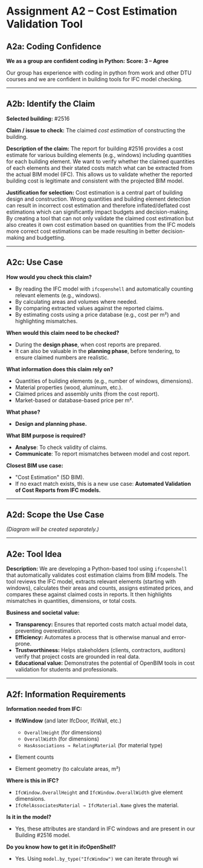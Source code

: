 # Assignment A2 – Cost Estimation Validation Tool

## A2a: Coding Confidence

**We as a group are confident coding in Python:**
**Score: 3 – Agree**

Our group has experience with coding in python from work and other DTU courses and we are confident in building tools for IFC model checking.

---

## A2b: Identify the Claim

**Selected building:** #2516

**Claim / issue to check:**
The claimed *cost estimation* of constructing the building.

**Description of the claim:**
The report for building #2516 provides a cost estimate for various building elements (e.g., windows) including quantities for each building element. We want to verify whether the claimed quantities of each elements and their stated costs match what can be extracted from the actual BIM model (IFC). This allows us to validate whether the reported building cost is legitimate and consistent with the projected BIM model.

**Justification for selection:**
Cost estimation is a central part of building design and construction. Wrong quantities and building element detection can result in incorrect cost estimation and therefore inflated/deflated cost estimations which can significantly impact budgets and decision-making. By creating a tool that can not only validate the claimed cost estimation but also creates it own cost estimation based on quantities from the IFC models more correct cost estimations can be made resulting in better decision-making and budgetting.

---

## A2c: Use Case

**How would you check this claim?**

* By reading the IFC model with `ifcopenshell` and automatically counting relevant elements (e.g., windows).
* By calculating areas and volumes where needed.
* By comparing extracted values against the reported claims.
* By estimating costs using a price database (e.g., cost per m²) and highlighting mismatches.

**When would this claim need to be checked?**

* During the **design phase**, when cost reports are prepared.
* It can also be valuable in the **planning phase**, before tendering, to ensure claimed numbers are realistic.

**What information does this claim rely on?**

* Quantities of building elements (e.g., number of windows, dimensions).
* Material properties (wood, aluminum, etc.).
* Claimed prices and assembly units (from the cost report).
* Market-based or database-based price per m².

**What phase?**

* **Design and planning phase.**

**What BIM purpose is required?**

* **Analyse**: To check validity of claims.
* **Communicate**: To report mismatches between model and cost report.

**Closest BIM use case:**

* "Cost Estimation" (5D BIM).
* If no exact match exists, this is a new use case: **Automated Validation of Cost Reports from IFC models.**

---

## A2d: Scope the Use Case

*(Diagram will be created separately.)*

---

## A2e: Tool Idea

**Description:**
We are developing a Python-based tool using `ifcopenshell` that automatically validates cost estimation claims from BIM models. The tool reviews the IFC model, extracts relevant elements (starting with windows), calculates their areas and counts, assigns estimated prices, and compares these against claimed costs in reports. It then highlights mismatches in quantities, dimensions, or total costs.

**Business and societal value:**

* **Transparency:** Ensures that reported costs match actual model data, preventing overestimation.
* **Efficiency:** Automates a process that is otherwise manual and error-prone.
* **Trustworthiness:** Helps stakeholders (clients, contractors, auditors) verify that project costs are grounded in real data.
* **Educational value:** Demonstrates the potential of OpenBIM tools in cost validation for students and professionals.

---

## A2f: Information Requirements

**Information needed from IFC:**

* **IfcWindow** (and later IfcDoor, IfcWall, etc.)

  * `OverallHeight` (for dimensions)
  * `OverallWidth` (for dimensions)
  * `HasAssociations → RelatingMaterial` (for material type)
* Element counts
* Element geometry (to calculate areas, m²)

**Where is this in IFC?**

* `IfcWindow.OverallHeight` and `IfcWindow.OverallWidth` give element dimensions.
* `IfcRelAssociatesMaterial → IfcMaterial.Name` gives the material.

**Is it in the model?**

* Yes, these attributes are standard in IFC windows and are present in our Building #2516 model.

**Do you know how to get it in ifcOpenShell?**

* Yes. Using `model.by_type("IfcWindow")` we can iterate through wi

